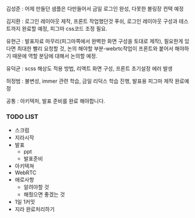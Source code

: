 김성준 : 어제 만들던 샘플은 다만들어서 금일 로그인 완성, 다못한 볼링장 컨택 예정

김지환 : 로그인 레이아웃 제작, 프론트 작업했던것 푸쉬, 로그인 레이아웃 구성과 테스트까지 완료할 예정, 피그마 css코드 조정 필요.

유현근 : 발표자료 마무리(피그마쪽에서 완벽한 화면 구성을 토대로 제작), 필요한게 있다면 최대한 빨리 요청할 것, 논의 해야할 부분-webrtc작업이 프론트와 붙어서 해야하기 때문에 역할 분담에 대해서 논의할 예정.

유덕균 : scss 해상도 적용 방법, 리액트 화면 구성, 프론트 초기설정 에러 발생

허정범 : 불변성, immer 관련 학습, 금일 리덕스 학습 진행, 발표용 피그마 제작 완료예정

공통 : 아키텍처, 발표 준비를 완료 해야합니다.

### TODO LIST

- 스크럼
- 지라시작
- 발표
  - ppt
  - 발표준비
- 아키텍쳐
- WebRTC
- 애로사항
  - 알려야할 것
  - 해줬으면 좋겠는 것
- 1일 1커밋
- 지라 완료처리하기
